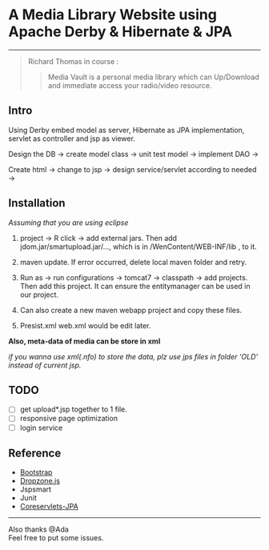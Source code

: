 # A Media Library Website using Apache Derby & Hibernate & JPA
---  
> Richard Thomas in course :
>> Media Vault is a personal media library which can Up/Download and immediate access your radio/video resource.


## Intro

Using Derby embed model as server, Hibernate as JPA implementation, servlet as controller and jsp as viewer.  

Design the DB -> create model class -> unit test model ->  implement DAO ->

Create html -> change to jsp -> design service/servlet according to needed ->

## Installation
*Assuming that you are using eclipse*
1. project -> R click -> add external jars. Then add jdom.jar/smartupload.jar/...,  which is in /WenContent/WEB-INF/lib , to it.

2. maven update. If error occurred, delete local maven folder and retry.

3. Run as -> run configurations -> tomcat7 -> classpath -> add projects. Then add this project. It can ensure the entitymanager can be used in our project.

4. Can also create a new maven webapp project and copy these files.

5. Presist.xml web.xml would be edit later.

**Also, meta-data of media can be store in xml**  

*if you wanna use xml(.nfo) to store the data, plz use jps files in folder 'OLD' instead of current jsp.*

## TODO
- [ ] get upload*.jsp together to 1 file.
- [ ] responsive page optimization
- [ ] login service

## Reference
- [Bootstrap](https://github.com/twbs/bootstrap)
- [Dropzone.js](http://www.dropzonejs.com/)
- Jspsmart
- Junit
- [Coreservlets-JPA](http://www.coreservlets.com)  
---
Also thanks @Ada   
Feel free to put some issues.

